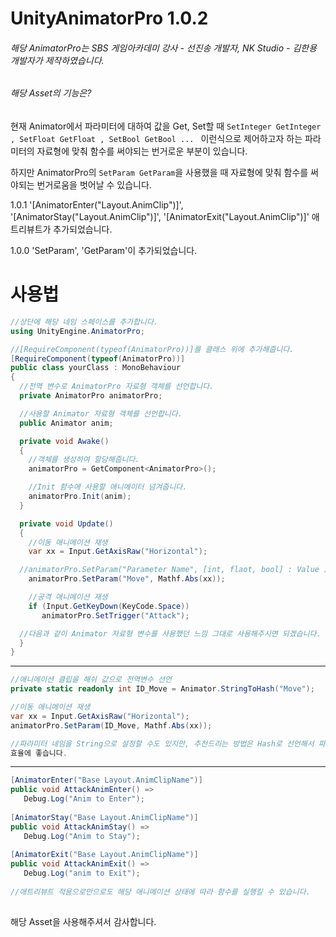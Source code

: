 # UnityAnimatorPro 1.0.2

###### 해당 AnimatorPro는 SBS 게임아카데미 강사 - 선진송 개발자, NK Studio - 김한용 개발자가 제작하였습니다.

###### 해당 Asset의 기능은?  

현재 Animator에서 파라미터에 대하여 값을 Get, Set할 때 ```SetInteger GetInteger , SetFloat GetFloat , SetBool GetBool ... ``` 
이런식으로 제어하고자 하는 파라미터의 자료형에 맞춰 함수를 써야되는 번거로운 부분이 있습니다.

하지만 AnimatorPro의 ``` SetParam GetParam ```을 사용했을 때 자료형에 맞춰 함수를 써야되는 번거로움을 벗어날 수 있습니다.

1.0.1
'[AnimatorEnter("Layout.AnimClip")]', '[AnimatorStay("Layout.AnimClip")]', '[AnimatorExit("Layout.AnimClip")]' 애트리뷰트가 추가되었습니다.

1.0.0
'SetParam', 'GetParam'이 추가되었습니다.


# 사용법

``` C#
//상단에 해당 네임 스페이스를 추가합니다.
using UnityEngine.AnimatorPro;

//[RequireComponent(typeof(AnimatorPro))]를 클래스 위에 추가해줍니다.
[RequireComponent(typeof(AnimatorPro))]
public class yourClass : MonoBehaviour
{
  //전역 변수로 AnimatorPro 자료형 객체를 선언합니다.
  private AnimatorPro animatorPro;

  //사용할 Animator 자료형 객체를 선언합니다.
  public Animator anim;

  private void Awake()
  {
    //객체를 생성하여 할당해줍니다. 
    animatorPro = GetComponent<AnimatorPro>();

    //Init 함수에 사용할 애니메이터 넘겨줍니다.
    animatorPro.Init(anim);
  }

  private void Update()
  {
    //이동 애니메이션 재생
    var xx = Input.GetAxisRaw("Horizontal");

  //animatorPro.SetParam("Parameter Name", [int, flaot, bool] : Value );
    animatorPro.SetParam("Move", Mathf.Abs(xx));

    //공격 애니메이션 재생
    if (Input.GetKeyDown(KeyCode.Space))
       animatorPro.SetTrigger("Attack");

  //다음과 같이 Animator 자료형 변수를 사용했던 느낌 그대로 사용해주시면 되겠습니다.
  }    
}
```

---------------------------------------------------------------------------------------
```c#
//애니메이션 클립을 해쉬 값으로 전역변수 선언
private static readonly int ID_Move = Animator.StringToHash("Move");

//이동 애니메이션 재생
var xx = Input.GetAxisRaw("Horizontal");
animatorPro.SetParam(ID_Move, Mathf.Abs(xx));

//파라미터 네임을 String으로 설정할 수도 있지만, 추천드리는 방법은 Hash로 선언해서 파라미터 ID를 입력해주는것이  
효율에 좋습니다.
```
---------------------------------------------------------------------------------------
```c#
[AnimatorEnter("Base Layout.AnimClipName")]
public void AttackAnimEnter() =>
   Debug.Log("Anim to Enter");
    
[AnimatorStay("Base Layout.AnimClipName")]
public void AttackAnimStay() =>
   Debug.Log("Anim to Stay");
    
[AnimatorExit("Base Layout.AnimClipName")]
public void AttackAnimExit() =>
   Debug.Log("anim to Exit");
   
//애트리뷰트 적용으로만으로도 해당 애니메이션 상태에 따라 함수를 실행킬 수 있습니다.
   
```

해당 Asset을 사용해주셔서 감사합니다.
